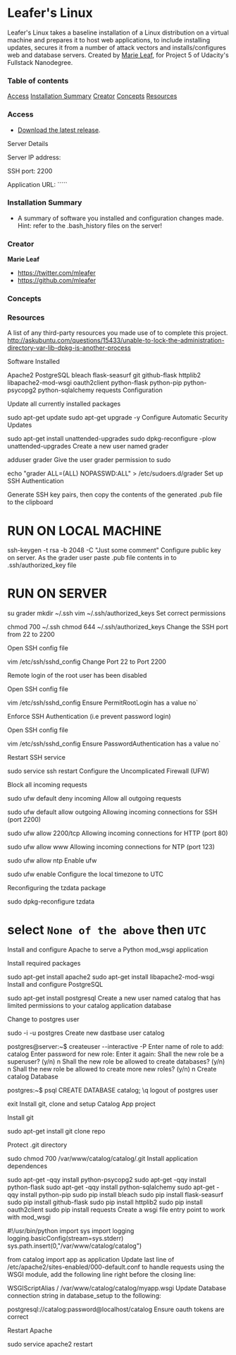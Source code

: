 # Leafer's Linux

Leafer's Linux takes a baseline installation of a Linux distribution on a virtual machine and prepares it to host web applications, to include installing updates, secures it from a number of attack vectors and installs/configures web and database servers. Created by [Marie Leaf](https://twitter.com/mleafer), for Project 5 of Udacity's Fullstack Nanodegree. 


### Table of contents

[Access](#access)
[Installation Summary](#installation-summary)
[Creator](#creator)
[Concepts](#concepts)
[Resources](#resources)

### Access

* [Download the latest release](https://github.com/mleafer/fullstacknanodegree/archive/master.zip).

Server Details

Server IP address: <!-- 52.27.62.61 -->

SSH port: 2200

Application URL: <!-- http://52.27.62.61 --> `````

### Installation Summary
* A summary of software you installed and configuration changes made. Hint: refer to the .bash_history files on the server!


### Creator

**Marie Leaf**

* <https://twitter.com/mleafer>
* <https://github.com/mleafer>

### Concepts 



### Resources
A list of any third-party resources you made use of to complete this project.
http://askubuntu.com/questions/15433/unable-to-lock-the-administration-directory-var-lib-dpkg-is-another-process









Software Installed

Apache2
PostgreSQL
bleach
flask-seasurf
git
github-flask
httplib2
libapache2-mod-wsgi
oauth2client
python-flask
python-pip
python-psycopg2
python-sqlalchemy
requests
Configuration

Update all currently installed packages

sudo apt-get update
sudo apt-get upgrade -y
Configure Automatic Security Updates

sudo apt-get install unattended-upgrades
sudo dpkg-reconfigure -plow unattended-upgrades
Create a new user named grader

adduser grader
Give the user grader permission to sudo

echo "grader ALL=(ALL) NOPASSWD:ALL" > /etc/sudoers.d/grader
Set up SSH Authentication

Generate SSH key pairs, then copy the contents of the generated .pub file to the clipboard

# RUN ON LOCAL MACHINE
ssh-keygen -t rsa -b 2048 -C "Just some comment"
Configure public key on server. As the grader user paste .pub file contents in to .ssh/authorized_key file

# RUN ON SERVER
su grader
mkdir ~/.ssh
vim ~/.ssh/authorized_keys
Set correct permissions

chmod 700 ~/.ssh
chmod 644 ~/.ssh/authorized_keys
Change the SSH port from 22 to 2200

Open SSH config file

vim /etc/ssh/sshd_config
Change Port 22 to Port 2200

Remote login of the root user has been disabled

Open SSH config file

vim /etc/ssh/sshd_config
Ensure PermitRootLogin has a value no`

Enforce SSH Authentication (i.e prevent password login)

Open SSH config file

vim /etc/ssh/sshd_config
Ensure PasswordAuthentication has a value no`

Restart SSH service

sudo service ssh restart
Configure the Uncomplicated Firewall (UFW)

Block all incoming requests

sudo ufw default deny incoming
Allow all outgoing requests

sudo ufw default allow outgoing
Allowing incoming connections for SSH (port 2200)

sudo ufw allow 2200/tcp
Allowing incoming connections for HTTP (port 80)

sudo ufw allow www
Allowing incoming connections for NTP (port 123)

sudo ufw allow ntp
Enable ufw

sudo ufw enable
Configure the local timezone to UTC

Reconfiguring the tzdata package

sudo dpkg-reconfigure tzdata
# select `None of the above` then `UTC`
Install and configure Apache to serve a Python mod_wsgi application

Install required packages

sudo apt-get install apache2
sudo apt-get install libapache2-mod-wsgi
Install and configure PostgreSQL

sudo apt-get install postgresql
Create a new user named catalog that has limited permissions to your catalog application database

Change to postgres user

sudo -i -u postgres
Create new dastbase user catalog

postgres@server:~$ createuser --interactive -P
Enter name of role to add: catalog
Enter password for new role:
Enter it again:
Shall the new role be a superuser? (y/n) n
Shall the new role be allowed to create databases? (y/n) n
Shall the new role be allowed to create more new roles? (y/n) n
Create catalog Database

postgres:~$ psql
CREATE DATABASE catalog;
\q
logout of postgres user

exit
Install git, clone and setup Catalog App project

Install git

sudo apt-get install git
clone repo

Protect .git directory

sudo chmod 700 /var/www/catalog/catalog/.git
Install application dependences

sudo apt-get -qqy install python-psycopg2
sudo apt-get -qqy install python-flask
sudo apt-get -qqy install python-sqlalchemy
sudo apt-get -qqy install python-pip
sudo pip install bleach
sudo pip install flask-seasurf
sudo pip install github-flask
sudo pip install httplib2
sudo pip install oauth2client
sudo pip install requests
Create a wsgi file entry point to work with mod_wsgi

#!/usr/bin/python
import sys
import logging
logging.basicConfig(stream=sys.stderr)
sys.path.insert(0,"/var/www/catalog/catalog")

from catalog import app as application
Update last line of /etc/apache2/sites-enabled/000-default.conf to handle requests using the WSGI module, add the following line right before the closing line:

WSGIScriptAlias / /var/www/catalog/catalog/myapp.wsgi
Update Database connection string in database_setup to the following:

postgresql://catalog:password@localhost/catalog
Ensure oauth tokens are correct

Restart Apache

sudo service apache2 restart